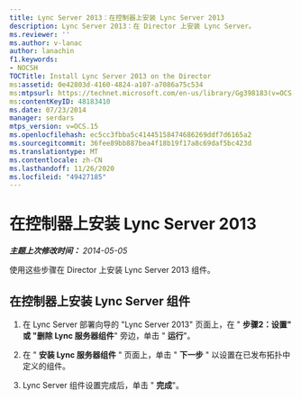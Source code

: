 ```yaml
---
title: Lync Server 2013：在控制器上安装 Lync Server 2013
description: Lync Server 2013：在 Director 上安装 Lync Server。
ms.reviewer: ''
ms.author: v-lanac
author: lanachin
f1.keywords:
- NOCSH
TOCTitle: Install Lync Server 2013 on the Director
ms:assetid: 0e42803d-4160-4824-a107-a7086a75c534
ms:mtpsurl: https://technet.microsoft.com/en-us/library/Gg398183(v=OCS.15)
ms:contentKeyID: 48183410
ms.date: 07/23/2014
manager: serdars
mtps_version: v=OCS.15
ms.openlocfilehash: ec5cc3fbba5c41445158474686269ddf7d6165a2
ms.sourcegitcommit: 36fee89bb887bea4f18b19f17a8c69daf5bc423d
ms.translationtype: MT
ms.contentlocale: zh-CN
ms.lasthandoff: 11/26/2020
ms.locfileid: "49427185"
---
```

# <a name="install-lync-server-2013-on-the-director"></a>在控制器上安装 Lync Server 2013

<div data-xmlns="http://www.w3.org/1999/xhtml">

<div class="topic" data-xmlns="http://www.w3.org/1999/xhtml" data-msxsl="urn:schemas-microsoft-com:xslt" data-cs="https://msdn.microsoft.com/">

<div data-asp="https://msdn2.microsoft.com/asp">



</div>

<div id="mainSection">

<div id="mainBody">

<span> </span>

_**主题上次修改时间：** 2014-05-05_

使用这些步骤在 Director 上安装 Lync Server 2013 组件。

<div>

## <a name="to-install-lync-server-components-on-a-director"></a>在控制器上安装 Lync Server 组件

1.  在 Lync Server 部署向导的 "Lync Server 2013" 页面上，在 " **步骤2：设置" 或 "删除 Lync 服务器组件**" 旁边，单击 " **运行**"。

2.  在 " **安装 Lync 服务器组件** " 页面上，单击 " **下一步** " 以设置在已发布拓扑中定义的组件。

3.  Lync Server 组件设置完成后，单击 " **完成**"。

</div>

</div>

<span> </span>

</div>

</div>

</div>

